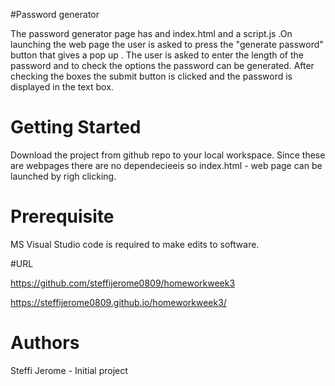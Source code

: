 #Password generator

The password generator page has and index.html and a script.js .On launching the web page the user is asked to press the "generate password" button that gives a pop up . The user is asked to enter the length of the password and to check the options the password can be generated. After checking the boxes the submit button is clicked and the password is displayed in the text box.

# Getting Started

Download the project from github repo to your local workspace. Since these are webpages there are no dependecieeis so index.html - web page can be launched by righ clicking. 

# Prerequisite

MS Visual Studio code is required to make edits to software. 

#URL

https://github.com/steffijerome0809/homeworkweek3

https://steffijerome0809.github.io/homeworkweek3/


# Authors

Steffi Jerome - Initial project
